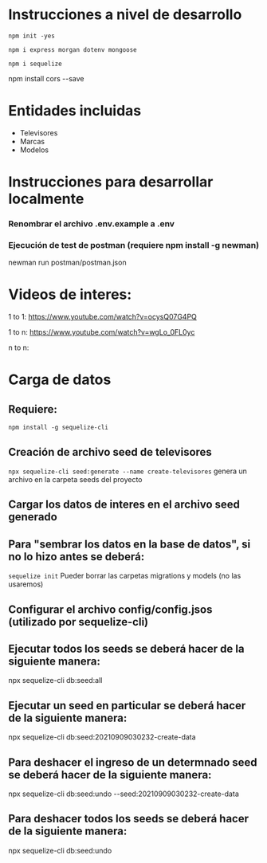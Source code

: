 # Instrucciones a nivel de desarrollo
`npm init -yes`

`npm i express morgan dotenv mongoose`

`npm i sequelize`


npm install cors --save
# Entidades incluidas
- Televisores 
- Marcas 
- Modelos


# Instrucciones para desarrollar localmente
### Renombrar el archivo .env.example a .env

### Ejecución de test de postman (requiere npm install -g newman)
newman run postman/postman.json 


# Videos de interes:
1 to 1:
https://www.youtube.com/watch?v=ocysQ07G4PQ

1 to n:
https://www.youtube.com/watch?v=wgLo_0FL0yc

n to n:

# Carga de datos
## Requiere:
`npm install -g sequelize-cli`
## Creación de archivo seed de televisores
`npx sequelize-cli seed:generate --name create-televisores` genera un archivo en la carpeta seeds del proyecto

## Cargar los datos de interes en el archivo seed generado

## Para "sembrar los datos en la base de datos", si no lo hizo antes se deberá:
`sequelize init`
Pueder borrar las carpetas migrations y models (no las usaremos)

## Configurar el archivo config/config.jsos (utilizado por sequelize-cli)

## Ejecutar todos los seeds se deberá hacer de la siguiente manera:
npx sequelize-cli db:seed:all

## Ejecutar un seed en particular se deberá hacer de la siguiente manera:
npx sequelize-cli db:seed:20210909030232-create-data

## Para deshacer el ingreso de un determnado seed se deberá hacer de la siguiente manera:
npx sequelize-cli db:seed:undo --seed:20210909030232-create-data

## Para deshacer todos los seeds se deberá hacer de la siguiente manera:
npx sequelize-cli db:seed:undo


